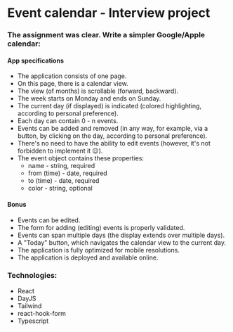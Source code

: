 # Event calendar - Interview project

### The assignment was clear. Write a simpler Google/Apple calendar:

#### App specifications
- The application consists of one page.
- On this page, there is a calendar view.
- The view (of months) is scrollable (forward, backward).
- The week starts on Monday and ends on Sunday.
- The current day (if displayed) is indicated (colored highlighting, according to personal preference).
- Each day can contain 0 - n events.
- Events can be added and removed (in any way, for example, via a button, by clicking on the day, according to personal preference).
- There's no need to have the ability to edit events (however, it's not forbidden to implement it 😉).
- The event object contains these properties:
  - name - string, required
  - from (time) - date, required
  - to (time) - date, required
  - color - string, optional

#### Bonus
- Events can be edited.
- The form for adding (editing) events is properly validated.
- Events can span multiple days (the display extends over multiple days).
- A "Today" button, which navigates the calendar view to the current day.
- The application is fully optimized for mobile resolutions.
- The application is deployed and available online.

### Technologies:
- React
- DayJS
- Tailwind
- react-hook-form
- Typescript
